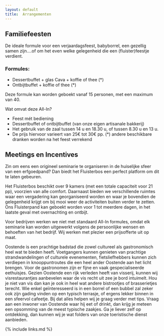 ```yaml
---
layout: default
title:  Arrangementen
---
```


## Familiefeesten

De ideale formule voor een verjaardagsfeest, babyborrel, een gezellig samen zijn….of om het even welke gelegenheid die een (fluister)feestje verdient.
 
### Formules: 

- Dessertbuffet +  glas Cava + koffie of thee (*)
- Ontbijtbuffet + koffie of thee (*)
 
Deze formule kan worden geboekt vanaf 15 personen, met een maximum van 40.
 
Wat omvat deze All-In? 

- Feest mét bediening
- Dessertbuffet of ontbijtbuffet (van onze eigen artisanale bakkerij)
- Het gebruik van de zaal tussen 14 u en 18.30 u, of tussen 8.30 u en 13 u.
- De prijs hiervoor varieert van 25€ tot 30€ pp. 
(*) andere beschikbare dranken worden na het feest verrekend

 
## Meetings en Incentives
 
Zin om eens een origineel seminarie te organiseren in de huiselijke sfeer van een erfgoedpand? Dan biedt het Fluisterbos een perfect platform om dit te laten gebeuren. 
 
Het Fluisterbos beschikt over 9 kamers (met een totale capaciteit voor 21 pp), voorzien van alle comfort. Daarnaast bieden we verschillende ruimtes waar een vergadering kan georganiseerd worden en waar je bovendien de gelegenheid krijgt om bij mooi weer de activiteiten buiten verder te zetten. Ons Fluisterpand kan geboekt worden voor 1 tot meerdere dagen, in het laatste geval met overnachting en ontbijt.
 
Voor bedrijven werken we niet met standaard All-In formules, omdat elk seminarie kan worden uitgewerkt volgens de persoonlijke wensen en behoeften van het bedrijf. Wij werken met plezier een prijsofferte uit op maat. 
 
Oostende is een prachtige badstad die zowel cultureel als gastronomisch heel wat te bieden heeft. Voetgangers kunnen genieten van prachtige strandwandelingen of culturele evenementen, fietsliefhebbers kunnen zich verdiepen in knooppuntroutes die een heel ander Oostende aan het licht brengen. Voor de gastronomen zijn er fijne en vaak gespecialiseerde eethuisjes. Gezien Oostende een rijk verleden heeft van visserij, kunnen wij visrestaurantjes aanbevelen waar de vis recht uit zee je bord intuimelt. Hou je niet van vis dan kan je ook in heel wat andere bistrootjes of brasserietjes terecht. Wie enkel geïnteresseerd is in een borrel of een bubbel zal zeker ook zijn gading vinden op een typisch terrasje, of ergens lekker binnen in een sfeervol cafeetje. Bij dat alles helpen wij je graag verder met tips. Vraag aan een inwoner van Oostende waar hij eet of drinkt, dan krijg je meteen een opsomming van de meest typische zaakjes. Ga je liever zelf op ontdekking, dan kunnen wij je wat folders van onze toeristische dienst aanbieden.


{% include links.md %}
